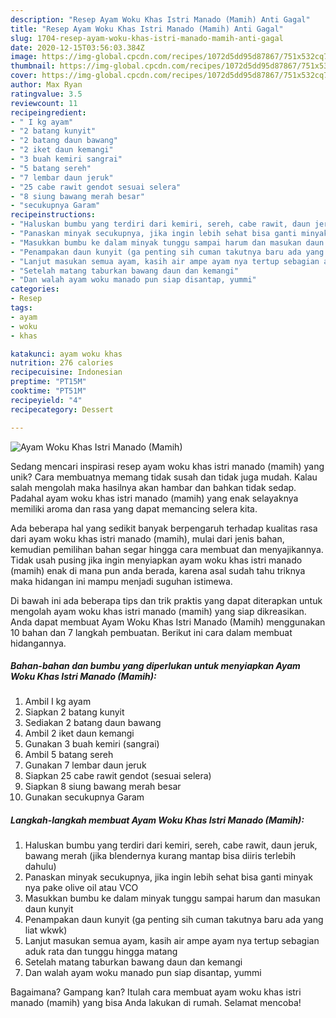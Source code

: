 ```yaml
---
description: "Resep Ayam Woku Khas Istri Manado (Mamih) Anti Gagal"
title: "Resep Ayam Woku Khas Istri Manado (Mamih) Anti Gagal"
slug: 1704-resep-ayam-woku-khas-istri-manado-mamih-anti-gagal
date: 2020-12-15T03:56:03.384Z
image: https://img-global.cpcdn.com/recipes/1072d5dd95d87867/751x532cq70/ayam-woku-khas-istri-manado-mamih-foto-resep-utama.jpg
thumbnail: https://img-global.cpcdn.com/recipes/1072d5dd95d87867/751x532cq70/ayam-woku-khas-istri-manado-mamih-foto-resep-utama.jpg
cover: https://img-global.cpcdn.com/recipes/1072d5dd95d87867/751x532cq70/ayam-woku-khas-istri-manado-mamih-foto-resep-utama.jpg
author: Max Ryan
ratingvalue: 3.5
reviewcount: 11
recipeingredient:
- " I kg ayam"
- "2 batang kunyit"
- "2 batang daun bawang"
- "2 iket daun kemangi"
- "3 buah kemiri sangrai"
- "5 batang sereh"
- "7 lembar daun jeruk"
- "25 cabe rawit gendot sesuai selera"
- "8 siung bawang merah besar"
- "secukupnya Garam"
recipeinstructions:
- "Haluskan bumbu yang terdiri dari kemiri, sereh, cabe rawit, daun jeruk, bawang merah (jika blendernya kurang mantap bisa diiris terlebih dahulu)"
- "Panaskan minyak secukupnya, jika ingin lebih sehat bisa ganti minyak nya pake olive oil atau VCO"
- "Masukkan bumbu ke dalam minyak tunggu sampai harum dan masukan daun kunyit"
- "Penampakan daun kunyit (ga penting sih cuman takutnya baru ada yang liat wkwk)"
- "Lanjut masukan semua ayam, kasih air ampe ayam nya tertup sebagian aduk rata dan tunggu hingga matang"
- "Setelah matang taburkan bawang daun dan kemangi"
- "Dan walah ayam woku manado pun siap disantap, yummi"
categories:
- Resep
tags:
- ayam
- woku
- khas

katakunci: ayam woku khas 
nutrition: 276 calories
recipecuisine: Indonesian
preptime: "PT15M"
cooktime: "PT51M"
recipeyield: "4"
recipecategory: Dessert

---
```



![Ayam Woku Khas Istri Manado (Mamih)](https://img-global.cpcdn.com/recipes/1072d5dd95d87867/751x532cq70/ayam-woku-khas-istri-manado-mamih-foto-resep-utama.jpg)

Sedang mencari inspirasi resep ayam woku khas istri manado (mamih) yang unik? Cara membuatnya memang tidak susah dan tidak juga mudah. Kalau salah mengolah maka hasilnya akan hambar dan bahkan tidak sedap. Padahal ayam woku khas istri manado (mamih) yang enak selayaknya memiliki aroma dan rasa yang dapat memancing selera kita.



Ada beberapa hal yang sedikit banyak berpengaruh terhadap kualitas rasa dari ayam woku khas istri manado (mamih), mulai dari jenis bahan, kemudian pemilihan bahan segar hingga cara membuat dan menyajikannya. Tidak usah pusing jika ingin menyiapkan ayam woku khas istri manado (mamih) enak di mana pun anda berada, karena asal sudah tahu triknya maka hidangan ini mampu menjadi suguhan istimewa.


Di bawah ini ada beberapa tips dan trik praktis yang dapat diterapkan untuk mengolah ayam woku khas istri manado (mamih) yang siap dikreasikan. Anda dapat membuat Ayam Woku Khas Istri Manado (Mamih) menggunakan 10 bahan dan 7 langkah pembuatan. Berikut ini cara dalam membuat hidangannya.

<!--inarticleads1-->

##### Bahan-bahan dan bumbu yang diperlukan untuk menyiapkan Ayam Woku Khas Istri Manado (Mamih):

1. Ambil  I kg ayam
1. Siapkan 2 batang kunyit
1. Sediakan 2 batang daun bawang
1. Ambil 2 iket daun kemangi
1. Gunakan 3 buah kemiri (sangrai)
1. Ambil 5 batang sereh
1. Gunakan 7 lembar daun jeruk
1. Siapkan 25 cabe rawit gendot (sesuai selera)
1. Siapkan 8 siung bawang merah besar
1. Gunakan secukupnya Garam




<!--inarticleads2-->

##### Langkah-langkah membuat Ayam Woku Khas Istri Manado (Mamih):

1. Haluskan bumbu yang terdiri dari kemiri, sereh, cabe rawit, daun jeruk, bawang merah (jika blendernya kurang mantap bisa diiris terlebih dahulu)
1. Panaskan minyak secukupnya, jika ingin lebih sehat bisa ganti minyak nya pake olive oil atau VCO
1. Masukkan bumbu ke dalam minyak tunggu sampai harum dan masukan daun kunyit
1. Penampakan daun kunyit (ga penting sih cuman takutnya baru ada yang liat wkwk)
1. Lanjut masukan semua ayam, kasih air ampe ayam nya tertup sebagian aduk rata dan tunggu hingga matang
1. Setelah matang taburkan bawang daun dan kemangi
1. Dan walah ayam woku manado pun siap disantap, yummi




Bagaimana? Gampang kan? Itulah cara membuat ayam woku khas istri manado (mamih) yang bisa Anda lakukan di rumah. Selamat mencoba!
